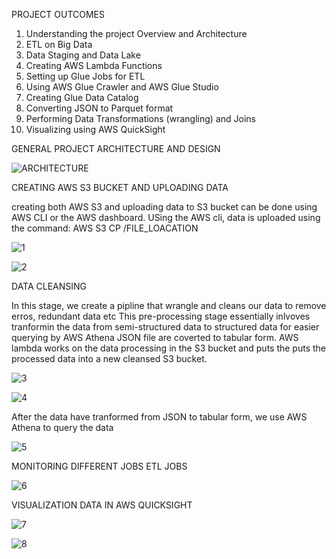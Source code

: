 PROJECT OUTCOMES

1. Understanding the project Overview and Architecture
2. ETL on Big Data
3. Data Staging and Data Lake
4. Creating AWS Lambda Functions
5. Setting up Glue Jobs for ETL
6. Using AWS Glue Crawler and AWS Glue Studio
7. Creating Glue Data Catalog
8. Converting JSON to Parquet format
9. Performing Data Transformations (wrangling) and Joins
10. Visualizing using AWS QuickSight





GENERAL PROJECT ARCHITECTURE AND DESIGN

![ARCHITECTURE](https://user-images.githubusercontent.com/69304233/183481878-a0c9b7d6-c611-4a31-8144-548a9789bc4e.PNG)






CREATING AWS S3 BUCKET AND UPLOADING DATA 

creating both AWS S3 and uploading data to S3 bucket can be done using AWS CLI or the AWS dashboard. 
USing the AWS cli, data is uploaded using the command: AWS S3 CP /FILE_LOACATION

![1](https://user-images.githubusercontent.com/69304233/183393565-12e8b95c-6e80-4359-a192-a3ce8aa810ea.PNG)


![2](https://user-images.githubusercontent.com/69304233/183395819-dbaa4a35-fc9d-4a5e-a20c-28eaa148474b.PNG)


DATA CLEANSING

In this stage, we create a pipline that wrangle and cleans our data to remove erros, redundant data etc
This pre-processing stage essentially inlvoves tranformin the data from semi-structured data to structured data for easier querying by AWS Athena
JSON file are coverted to tabular form.
AWS lambda works on the data processing in the S3 bucket and puts the puts the processed data into a new cleansed S3 bucket.

![3](https://user-images.githubusercontent.com/69304233/183401177-9f458e3c-1c8c-4e51-899d-4339e9f1722a.PNG)

![4](https://user-images.githubusercontent.com/69304233/183408698-542d5293-ff61-4de7-a775-900606f41132.PNG)

After the data have tranformed from JSON to tabular form, we use AWS Athena to query the data

![5](https://user-images.githubusercontent.com/69304233/183411088-71df5c97-918c-4dbf-89e9-4487657faeda.PNG)


MONITORING DIFFERENT JOBS ETL JOBS

![6](https://user-images.githubusercontent.com/69304233/183475149-c543e484-69e3-4531-bd24-65aad2a5bba8.PNG)



VISUALIZATION DATA IN AWS QUICKSIGHT

![7](https://user-images.githubusercontent.com/69304233/183475309-c8ae4b32-1ba2-44bd-b41e-5ce4e868f522.PNG)

![8](https://user-images.githubusercontent.com/69304233/183475365-3bc93570-cbf6-4225-bd15-75cf0e73e07a.PNG)

